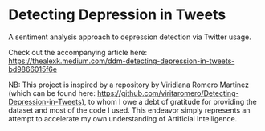 # Detecting Depression in Tweets
A sentiment analysis approach to depression detection via Twitter usage.

Check out the accompanying article here: https://thealexk.medium.com/ddm-detecting-depression-in-tweets-bd9866015f6e

NB: This project is inspired by a repository by Viridiana Romero Martinez (which can be found here: https://github.com/viritaromero/Detecting-Depression-in-Tweets), to whom I owe a debt of gratitude for providing the dataset and most of the code I used. This endeavor simply represents an attempt to accelerate my own understanding of Artificial Intelligence. 
